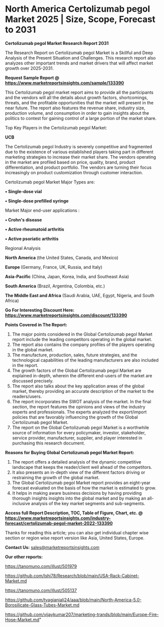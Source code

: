 # North America Certolizumab pegol Market 2025 | Size, Scope, Forecast to 2031

<strong>Certolizumab pegol Market Research Report 2031</strong>

The Research Report on Certolizumab pegol Market is a Skillful and Deep Analysis of the Present Situation and Challenges. This research report also analyzes other important trends and market drivers that will affect market growth over 2025-2031.

<strong>Request Sample Report @ <a href=https://www.marketreportsinsights.com/sample/133390>https://www.marketreportsinsights.com/sample/133390</a></strong>

This Certolizumab pegol market report aims to provide all the participants and the vendors will all the details about growth factors, shortcomings, threats, and the profitable opportunities that the market will present in the near future. The report also features the revenue share, industry size, production volume, and consumption in order to gain insights about the politics to contest for gaining control of a large portion of the market share.

Top Key Players in the Certolizumab pegol Market:

<strong>UCB</strong>

The Certolizumab pegol Industry is severely competitive and fragmented due to the existence of various established players taking part in different marketing strategies to increase their market share. The vendors operating in the market are profiled based on price, quality, brand, product differentiation, and product portfolio. The vendors are turning their focus increasingly on product customization through customer interaction.

Certolizumab pegol Market Major Types are:

<strong>• Single-dose vial

• Single-dose prefilled syringe</strong>

Market Major end-user applications :

<strong>• Crohn's disease

• Active rheumatoid arthritis

• Active psoriatic arthritis</strong>

Regional Analysis

</u><strong><b>North America</b></strong> (the United States, Canada, and Mexico)

<strong><b>Europe </b></strong>(Germany, France, UK, Russia, and Italy)

<strong><b>Asia-Pacific</b></strong> (China, Japan, Korea, India, and Southeast Asia)

<strong><b>South America</b></strong> (Brazil, Argentina, Colombia, etc.)

<strong><b>The Middle East and Africa</b></strong> (Saudi Arabia, UAE, Egypt, Nigeria, and South Africa)

<strong>Go For Interesting Discount Here: <a href=https://www.marketreportsinsights.com/discount/133390>https://www.marketreportsinsights.com/discount/133390</a></strong>

<strong>Points Covered in The Report:</strong>
<ol>
  <li>The major points considered in the Global Certolizumab pegol Market report include the leading competitors operating in the global market.</li>
  <li>The report also contains the company profiles of the players operating in the global market.</li>
  <li>The manufacture, production, sales, future strategies, and the technological capabilities of the leading manufacturers are also included in the report.</li>
  <li>The growth factors of the Global Certolizumab pegol Market are explained in-depth, wherein the different end-users of the market are discussed precisely.</li>
  <li>The report also talks about the key application areas of the global market, thereby providing an accurate description of the market to the readers/users.</li>
  <li>The report incorporates the SWOT analysis of the market. In the final section, the report features the opinions and views of the industry experts and professionals. The experts analyzed the export/import policies that are favorably influencing the growth of the Global Certolizumab pegol Market.</li>
  <li>The report on the Global Certolizumab pegol Market is a worthwhile source of information for every policymaker, investor, stakeholder, service provider, manufacturer, supplier, and player interested in purchasing this research document.</li>
</ol>
<strong>Reasons for Buying Global Certolizumab pegol Market Report:</strong>

<ol>
  <li>The report offers a detailed analysis of the dynamic competitive landscape that keeps the reader/client well ahead of the competitors.</li>
  <li>It also presents an in-depth view of the different factors driving or restraining the growth of the global market.</li>
  <li>The Global Certolizumab pegol Market report provides an eight-year forecast evaluated on the basis of how the market is estimated to grow.</li>
  <li>It helps in making aware business decisions by having providing thorough insights insights into the global market and by making an all-inclusive analysis of the key market segments and sub-segments.</li>
</ol>
<strong>Access full Report Description, TOC, Table of Figure, Chart, etc. @ <a href=https://www.marketreportsinsights.com/industry-forecast/certolizumab-pegol-market-2022-133390>https://www.marketreportsinsights.com/industry-forecast/certolizumab-pegol-market-2022-133390</a></strong>


Thanks for reading this article; you can also get individual chapter wise section or region wise report version like Asia, United States, Europe.

<strong>Contact Us:</strong>
sales@marketreportsinsights.com

<strong>Our other reports:</strong>

<a href=https://tanomuno.com/illust/501979>https://tanomuno.com/illust/501979</a>

<a href=https://github.com/Ishi78/Research/blob/main/USA-Rack-Cabinet-Market.md>https://github.com/Ishi78/Research/blob/main/USA-Rack-Cabinet-Market.md</a>

<a href=https://tanomuno.com/illust/505137>https://tanomuno.com/illust/505137</a>

<a href=https://github.com/tyagianjali24/aaa/blob/main/North-America-5.0-Borosilicate-Glass-Tubes-Market.md>https://github.com/tyagianjali24/aaa/blob/main/North-America-5.0-Borosilicate-Glass-Tubes-Market.md</a>

<a href=https://github.com/vijaykumar207/marketing-trands/blob/main/Europe-Fire-Hose-Market.md>https://github.com/vijaykumar207/marketing-trands/blob/main/Europe-Fire-Hose-Market.md</a>"

